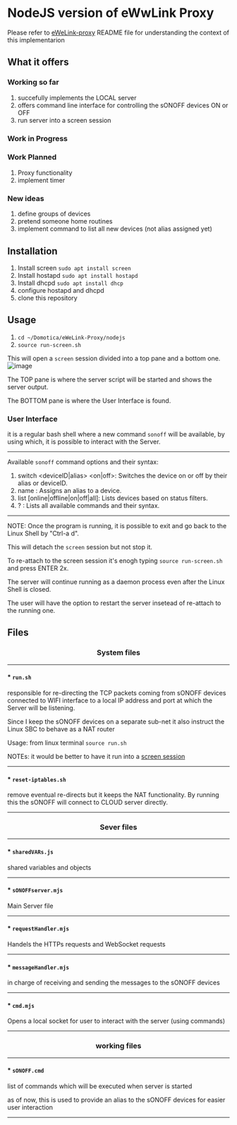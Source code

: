 # NodeJS version of eWwLink Proxy
Please refer to [eWeLink-proxy](https://github.com/mpalitto/Domotica/new/master/eWeLink-Proxy) README file 
for understanding the context of this implementarion

## What it offers
### Working so far
1. succefully implements the LOCAL server
2. offers command line interface for controlling the sONOFF devices ON or OFF
3. run server into a screen session

### Work in Progress

### Work Planned 
1. Proxy functionality
2. implement timer

### New ideas
1. define groups of devices
2. pretend someone home routines
3. implement command to list all new devices (not alias assigned yet)

## Installation
1. Install screen `sudo apt install screen`
2. Install hostapd `sudo apt install hostapd`
3. Install dhcpd `sudo apt install dhcp`
4. configure hostapd and dhcpd
5. clone this repository 

## Usage
1. `cd ~/Domotica/eWeLink-Proxy/nodejs`
2. `source run-screen.sh`

This will open a `screen` session divided into a top pane and a bottom one.
![image](https://github.com/mpalitto/Domotica/assets/7433768/8a228df7-1835-42e5-8a4a-997a5ece0ef5)

The TOP pane is where the server script will be started and shows the server output.

The BOTTOM pane is where the User Interface is found.

### User Interface
it is a regular bash shell where a new command `sonoff` will be available, by using which, it is possible to interact with the Server.

---

Available `sonoff` command options and their syntax:

1. switch <deviceID|alias> <on|off>: Switches the device on or off by their alias or deviceID.  
2. name <deviceID> <devAlias>: Assigns an alias to a device.
3. list [online|offline|on|off|all]: Lists devices based on status filters.
4. ? : Lists all available commands and their syntax.

---

NOTE:
Once the program is running, it is possible to exit and go back to the Linux Shell by "Ctrl-a d".

This will detach the `screen` session but not stop it.

To re-attach to the screen session it's enogh typing `source run-screen.sh` and press ENTER 2x.

The server will continue running as a daemon process even after the Linux Shell is closed.

The user will have the option to restart the server insetead of re-attach to the running one.

## Files 
### <p align="center">System files</p>

---

#### * `run.sh` 
responsible for re-directing the TCP packets coming from sONOFF devices connected to WIFI interface 
to a local IP address and port at which the Server will be listening.
 
Since I keep the sONOFF devices on a separate sub-net it also instruct the Linux SBC to behave as a NAT router

Usage: from linux terminal `source run.sh`

NOTEs: it would be better to have it run into a [screen session](https://linuxize.com/post/how-to-use-linux-screen/)

---

#### * `reset-iptables.sh`
remove eventual re-directs but it keeps the NAT functionality. By running this the sONOFF will connect to CLOUD server directly.

---

### <p align="center">Sever files</p>

---

#### * `sharedVARs.js`
shared variables and objects

---

#### * `sONOFFserver.mjs`
Main Server file

---

#### * `requestHandler.mjs`
Handels the HTTPs requests and WebSocket requests

---

#### * `messageHandler.mjs`
in charge of receiving and sending the messages to the sONOFF devices

---

#### * `cmd.mjs`
Opens a local socket for user to interact with the server (using commands)

---

### <p align="center">working files</p>

---

#### * `sONOFF.cmd`
list of commands which will be executed when server is started

as of now, this is used to provide an alias to the sONOFF devices for easier user interaction

---
